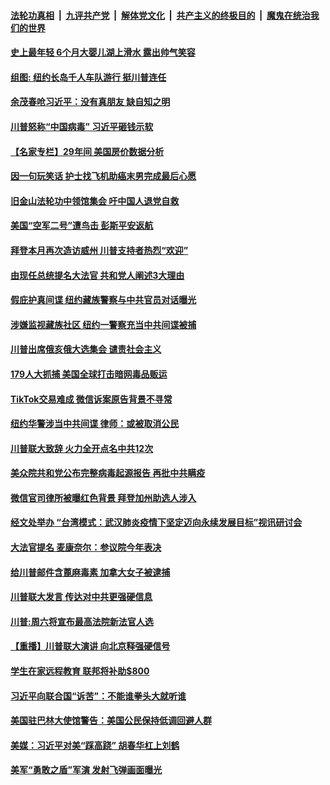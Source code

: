 

####  [法轮功真相](../../../../basic/blob/master/README.md?t=09232231) &nbsp;|&nbsp; [九评共产党](../../../../9ping.md/blob/master/README.md?t=09232231) &nbsp;|&nbsp; [解体党文化](../../../../jtdwh.md/blob/master/README.md?t=09232231)  &nbsp;|&nbsp; [共产主义的终极目的](../../../../gczydzjmd.md/blob/master/README.md?t=09232231) &nbsp;|&nbsp; [魔鬼在统治我们的世界](../../../../mgztzwmdsj.md/blob/master/README.md?t=09232231) 

#### [史上最年轻 6个月大婴儿湖上滑水 露出帅气笑容](../pages/prog203/a102947314.md?t=09232231) 

#### [组图: 纽约长岛千人车队游行 挺川普连任](../pages/prog203/a102947349.md?t=09232231) 

#### [余茂春呛习近平：没有真朋友 缺自知之明](../pages/prog203/a102947330.md?t=09232231) 

#### [川普怒称“中国病毒” 习近平砸钱示软](../pages/prog203/a102947289.md?t=09232231) 

#### [【名家专栏】29年间 美国房价数据分析](../pages/prog203/a102947065.md?t=09232231) 

#### [因一句玩笑话 护士找飞机助癌末男完成最后心愿](../pages/prog203/a102947218.md?t=09232231) 

#### [旧金山法轮功中领馆集会 吁中国人退党自救](../pages/prog203/a102947135.md?t=09232231) 

#### [美国“空军二号”遭鸟击 彭斯平安返航](../pages/prog203/a102947134.md?t=09232231) 

#### [拜登本月再次造访威州  川普支持者热烈“欢迎”](../pages/prog203/a102946571.md?t=09232231) 

#### [由现任总统提名大法官 共和党人阐述3大理由](../pages/prog203/a102946602.md?t=09232231) 

#### [假庇护真间谍 纽约藏族警察与中共官员对话曝光](../pages/prog203/a102946903.md?t=09232231) 

#### [涉嫌监视藏族社区 纽约一警察充当中共间谍被捕](../pages/prog203/a102946592.md?t=09232231) 

#### [川普出席俄亥俄大选集会 谴责社会主义](../pages/prog203/a102946965.md?t=09232231) 

#### [179人大抓捕 美国全球打击暗网毒品贩运](../pages/prog203/a102946908.md?t=09232231) 

#### [TikTok交易难成 微信诉案原告背景不寻常](../pages/prog203/a102946921.md?t=09232231) 

#### [纽约华警涉当中共间谍 律师：或被取消公民](../pages/prog203/a102946919.md?t=09232231) 

#### [川普联大致辞 火力全开点名中共12次](../pages/prog203/a102946870.md?t=09232231) 

#### [美众院共和党公布完整病毒起源报告 再批中共瞒疫](../pages/prog203/a102946793.md?t=09232231) 

#### [微信官司律所被曝红色背景 拜登加州助选人涉入](../pages/prog203/a102946794.md?t=09232231) 

#### [经文处举办 “台湾模式：武汉肺炎疫情下坚定迈向永续发展目标”视讯研讨会](../pages/prog203/a102946816.md?t=09232231) 

#### [大法官提名 麦康奈尔：参议院今年表决](../pages/prog203/a102946754.md?t=09232231) 

#### [给川普邮件含蓖麻毒素 加拿大女子被逮捕](../pages/prog203/a102946748.md?t=09232231) 

#### [川普联大发言 传达对中共更强硬信息](../pages/prog203/a102946746.md?t=09232231) 

#### [川普:周六将宣布最高法院新法官人选](../pages/prog203/a102946717.md?t=09232231) 

#### [【重播】川普联大演讲 向北京释强硬信号](../pages/prog203/a102946681.md?t=09232231) 

#### [学生在家远程教育 联邦将补助$800](../pages/prog203/a102946603.md?t=09232231) 

#### [习近平向联合国“诉苦”：不能谁拳头大就听谁](../pages/prog203/a102946344.md?t=09232231) 

#### [美国驻巴林大使馆警告：美国公民保持低调回避人群](../pages/prog203/a102946317.md?t=09232231) 

#### [美媒：习近平对美“踩高跷” 胡春华杠上刘鹤](../pages/prog203/a102946290.md?t=09232231) 

#### [美军“勇敢之盾”军演 发射飞弹画面曝光](../pages/prog203/a102946255.md?t=09232231) 

